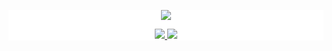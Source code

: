 <div style="background: white ">
<p align="center">
  <a href="https://github.com/louis-lzt">
    <img src="https://github-readme-stats.vercel.app/api?username=trycatchx&show_icons=true&line_height=21&show_icons=true&theme=dracula" />
  </a>
</p>
  
  <p align="center">
  <a href="https://github.com/trycatchx/RocketXPlugin">
    <img src="https://img.shields.io/badge/🔥%20Android-RocketXPlugin-brightness.svg"
  </a>  
  <a href="https://github.com/trycatchx">
    <img src="https://komarev.com/ghpvc/?username=louis-lzt&color=brightgreen" />
  </a>  
</p>
</div>

